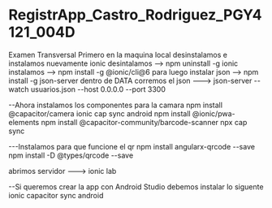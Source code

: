 # RegistrApp_Castro_Rodriguez_PGY4121_004D
Examen Transversal
Primero en la maquina local desinstalamos e instalamos nuevamente ionic
desintalamos --> npm uninstall -g ionic
instalamos --> npm install -g @ionic/cli@6
para luego instalar json -->  npm install -g json-server
dentro de DATA corremos el json ---> json-server --watch usuarios.json --host 0.0.0.0 --port 3300

--Ahora instalamos los componentes para la camara
npm install @capacitor/camera
ionic cap sync android
npm install @ionic/pwa-elements
npm install @capacitor-community/barcode-scanner
npx cap sync

---Instalamos para que funcione el qr
npm install angularx-qrcode --save
npm install -D @types/qrcode --save


abrimos servidor ---> ionic lab

--Si queremos crear la app con Android Studio debemos instalar lo siguente
ionic capacitor sync android
